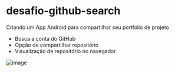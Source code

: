 # desafio-github-search

Criando um App Android para compartilhar seu portfolio de projeto
- Busca a conta do GitHub
- Opção de compartilhar repositório
- Visualização de repositório no navegador

![image](https://github.com/guilhermejohann/desafio-github-search/assets/107439617/20a5e935-12fb-4cd8-b089-da7d9b9e3bf2)

